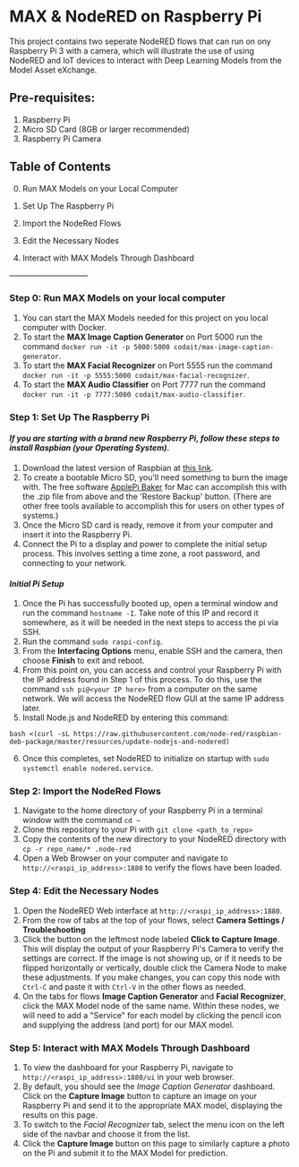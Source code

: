 # MAX & NodeRED on Raspberry Pi

This project contains two seperate NodeRED flows that can run on ony Raspberry Pi 3 with a camera, which will illustrate the use of using NodeRED and IoT devices to interact with Deep Learning Models from the Model Asset eXchange.


## Pre-requisites:
1. Raspberry Pi
2. Micro SD Card (8GB or larger recommended)
3. Raspberry Pi Camera

## Table of Contents

0. Run MAX Models on your Local Computer
   
1. Set Up The Raspberry Pi

2. Import the NodeRed Flows

3. Edit the Necessary Nodes

4. Interact with MAX Models Through Dashboard

——————————

### Step 0: Run MAX Models on your local computer
1. You can start the MAX Models needed for this project on you local computer with Docker.
2. To start the **MAX Image Caption Generator** on Port 5000 run the command `docker run -it -p 5000:5000 codait/max-image-caption-generator`.
3. To start the **MAX Facial Recognizer** on Port 5555 run the command `docker run -it -p 5555:5000 codait/max-facial-recognizer`.
4. To start the **MAX Audio Classifier** on Port 7777 run the command `docker run -it -p 7777:5000 codait/max-audio-classifier`.

### Step 1: Set Up The Raspberry Pi

#### _If you are starting with a brand new Raspberry Pi, follow these steps to install Raspbian (your Operating System)._
1. Download the latest version of Raspbian at [this link](https://downloads.raspberrypi.org/raspbian_latest).
2. To create a bootable Micro SD, you'll need something to burn the image with. The free software [ApplePi Baker](https://www.tweaking4all.com/hardware/raspberry-pi/macosx-apple-pi-baker/) for Mac can accomplish this with the .zip file from above and the 'Restore Backup' button. (There are other free tools available to accomplish this for users on other types of systems.)
3. Once the Micro SD card is ready, remove it from your computer and insert it into the Raspberry Pi.
4. Connect the Pi to a display and power to complete the initial setup process. This involves setting a time zone, a root password, and connecting to your network.

#### _Initial Pi Setup_
1. Once the Pi has successfully booted up, open a terminal window and run the command ```hostname -I```. Take note of this IP and record it somewhere, as it will be needed in the next steps to access the pi via SSH. 
2. Run the command ```sudo raspi-config```.
3. From the **Interfacing Options** menu, enable SSH and the camera, then choose **Finish** to exit and reboot.
4. From this point on, you can access and control your Raspberry Pi with the IP address found in Step 1 of this process. To do this, use the command ```ssh pi@<your IP here>``` from a computer on the same network. We will access the NodeRED flow GUI at the same IP address later.
5. Install Node.js and NodeRED by entering this command:  
```
bash <(curl -sL https://raw.githubusercontent.com/node-red/raspbian-deb-package/master/resources/update-nodejs-and-nodered)
```
6. Once this completes, set NodeRED to initialize on startup with ```sudo systemctl enable nodered.service```.

### Step 2: Import the NodeRed Flows
1. Navigate to the home directory of your Raspberry Pi in a terminal window with the command `cd ~`
2. Clone this repository to your Pi with `git clone <path_to_repo>`
3. Copy the contents of the new directory to your NodeRED directory with `cp -r repo_name/* .node-red`
4. Open a Web Browser on your computer and navigate to `http://<raspi_ip_address>:1880` to verify the flows have been loaded.
### Step 4: Edit the Necessary Nodes
1. Open the NodeRED Web interface at `http://<raspi_ip_address>:1880`.
2. From the row of tabs at the top of your flows, select **Camera Settings / Troubleshooting**
3. Click the button on the leftmost node labeled **Click to Capture Image**. This will display the output of your Raspberry Pi's Camera to verify the settings are correct. If the image is not showing up, or if it needs to be flipped horizontally or vertically, double click the Camera Node to make these adjustments. If you make changes, you can copy this node with `Ctrl-C` and paste it with `Ctrl-V` in the other flows as needed.
4. On the tabs for flows **Image Caption Generator** and **Facial Recognizer**, click the MAX Model node of the same name. Within these nodes, we will need to add a "Service" for each model by clicking the pencil icon and supplying the address (and port) for our MAX model.
   
### Step 5: Interact with MAX Models Through Dashboard
1. To view the dashboard for your Raspberry Pi, navigate to `http://<raspi_ip_address>:1880/ui` in your web browser.
2. By default, you should see the _Image Caption Generator_ dashboard. Click on the **Capture Image** button to capture an image on your Raspberry Pi and send it to the appropriate MAX model, displaying the results on this page.
3. To switch to the _Facial Recognizer_ tab, select the menu icon on the left side of the navbar and choose it from the list.
4. Click the **Capture Image** button on this page to similarly capture a photo on the Pi and submit it to the MAX Model for prediction.
